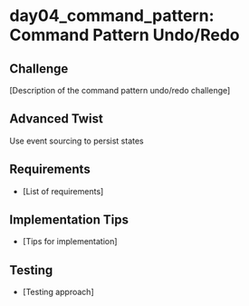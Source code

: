 # day04_command_pattern: Command Pattern Undo/Redo

## Challenge
[Description of the command pattern undo/redo challenge]

## Advanced Twist
Use event sourcing to persist states

## Requirements
- [List of requirements]

## Implementation Tips
- [Tips for implementation]

## Testing
- [Testing approach]
